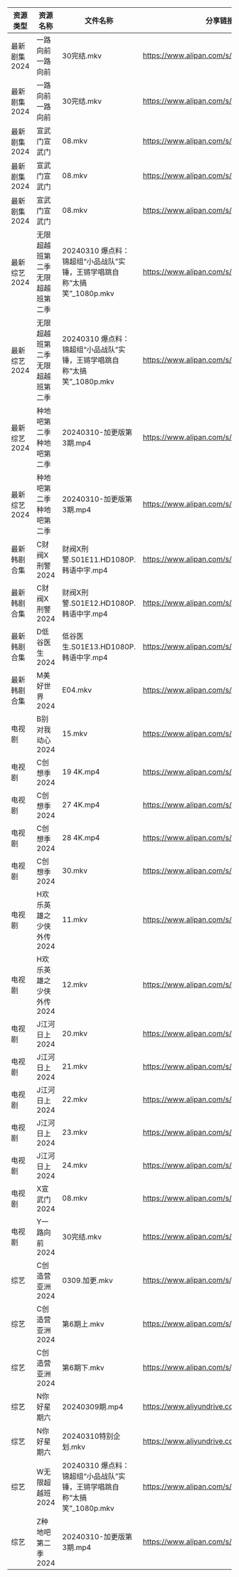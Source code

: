 | 资源类型     | 资源名称             | 文件名称                                            | 分享链接                                      | 更新时间                |
| -------- | ---------------- | ----------------------------------------------- | ----------------------------------------- | ------------------- |
| 最新剧集2024 | 一路向前一路向前         | 30完结.mkv                                        | https://www.alipan.com/s/2GRb4n8KDoA      | 2024-03-10 00:06:55 |
| 最新剧集2024 | 一路向前一路向前         | 30完结.mkv                                        | https://www.alipan.com/s/2GRb4n8KDoA      | 2024-03-10 00:07:03 |
| 最新剧集2024 | 宣武门宣武门           | 08.mkv                                          | https://www.alipan.com/s/cHgMm91UCwf      | 2024-03-10 00:06:58 |
| 最新剧集2024 | 宣武门宣武门           | 08.mkv                                          | https://www.alipan.com/s/cHgMm91UCwf      | 2024-03-10 00:07:09 |
| 最新剧集2024 | 宣武门宣武门           | 08.mkv                                          | https://www.alipan.com/s/cHgMm91UCwf      | 2024-03-10 00:07:31 |
| 最新综艺2024 | 无限超越班第二季无限超越班第二季 | 20240310 爆点料：锦超组“小品战队”实锤，王锵学唱跳自称“太搞笑”_1080p.mkv | https://www.alipan.com/s/rdyQPmhxLPE      | 2024-03-10 14:07:37 |
| 最新综艺2024 | 无限超越班第二季无限超越班第二季 | 20240310 爆点料：锦超组“小品战队”实锤，王锵学唱跳自称“太搞笑”_1080p.mkv | https://www.alipan.com/s/rdyQPmhxLPE      | 2024-03-10 14:07:56 |
| 最新综艺2024 | 种地吧第二季种地吧第二季     | 20240310-加更版第3期.mp4                             | https://www.alipan.com/s/LbH2fca7EL3      | 2024-03-10 14:07:39 |
| 最新综艺2024 | 种地吧第二季种地吧第二季     | 20240310-加更版第3期.mp4                             | https://www.alipan.com/s/LbH2fca7EL3      | 2024-03-10 14:07:58 |
| 最新韩剧合集   | C财阀X刑警2024       | 财阀X刑警.S01E11.HD1080P.韩语中字.mp4                   | https://www.alipan.com/s/RXRu5So38tj      | 2024-03-10 00:05:10 |
| 最新韩剧合集   | C财阀X刑警2024       | 财阀X刑警.S01E12.HD1080P.韩语中字.mp4                   | https://www.alipan.com/s/RXRu5So38tj      | 2024-03-10 00:05:09 |
| 最新韩剧合集   | D低谷医生2024        | 低谷医生.S01E13.HD1080P.韩语中字.mp4                    | https://www.alipan.com/s/VXUuSyaMXvu      | 2024-03-10 14:05:09 |
| 最新韩剧合集   | M美好世界2024        | E04.mkv                                         | https://www.alipan.com/s/3hVi9iw3g6N      | 2024-03-10 00:05:28 |
| 电视剧      | B别对我动心2024       | 15.mkv                                          | https://www.alipan.com/s/bRXjhAV23Jh      | 2024-03-10 15:54:06 |
| 电视剧      | C创想季2024         | 19 4K.mp4                                       | https://www.alipan.com/s/G4Yw7gjKeyR      | 2024-03-10 00:05:07 |
| 电视剧      | C创想季2024         | 27 4K.mp4                                       | https://www.alipan.com/s/G4Yw7gjKeyR      | 2024-03-10 00:05:07 |
| 电视剧      | C创想季2024         | 28 4K.mp4                                       | https://www.alipan.com/s/G4Yw7gjKeyR      | 2024-03-10 00:05:07 |
| 电视剧      | C创想季2024         | 30.mkv                                          | https://www.alipan.com/s/G4Yw7gjKeyR      | 2024-03-10 00:05:06 |
| 电视剧      | H欢乐英雄之少侠外传2024   | 11.mkv                                          | https://www.alipan.com/s/p6yW65rujUt      | 2024-03-10 15:54:27 |
| 电视剧      | H欢乐英雄之少侠外传2024   | 12.mkv                                          | https://www.alipan.com/s/p6yW65rujUt      | 2024-03-10 15:54:26 |
| 电视剧      | J江河日上2024        | 20.mkv                                          | https://www.alipan.com/s/RuoQo1f6imw      | 2024-03-10 15:54:31 |
| 电视剧      | J江河日上2024        | 21.mkv                                          | https://www.alipan.com/s/RuoQo1f6imw      | 2024-03-10 15:54:31 |
| 电视剧      | J江河日上2024        | 22.mkv                                          | https://www.alipan.com/s/RuoQo1f6imw      | 2024-03-10 15:54:31 |
| 电视剧      | J江河日上2024        | 23.mkv                                          | https://www.alipan.com/s/RuoQo1f6imw      | 2024-03-10 15:54:30 |
| 电视剧      | J江河日上2024        | 24.mkv                                          | https://www.alipan.com/s/RuoQo1f6imw      | 2024-03-10 15:54:30 |
| 电视剧      | X宣武门2024         | 08.mkv                                          | https://www.alipan.com/s/EPjGZid2XD5      | 2024-03-10 00:05:39 |
| 电视剧      | Y一路向前2024        | 30完结.mkv                                        | https://www.alipan.com/s/r76jFb115TC      | 2024-03-10 00:05:44 |
| 综艺       | C创造营亚洲2024       | 0309.加更.mkv                                     | https://www.alipan.com/s/jpjD5zFeV3H      | 2024-03-10 14:06:08 |
| 综艺       | C创造营亚洲2024       | 第6期上.mkv                                        | https://www.alipan.com/s/jpjD5zFeV3H      | 2024-03-10 14:06:08 |
| 综艺       | C创造营亚洲2024       | 第6期下.mkv                                        | https://www.alipan.com/s/jpjD5zFeV3H      | 2024-03-10 14:06:07 |
| 综艺       | N你好星期六           | 20240309期.mp4                                   | https://www.aliyundrive.com/s/QGPr3eRo3pE | 2024-03-10 00:06:27 |
| 综艺       | N你好星期六           | 20240310特别企划.mkv                                | https://www.aliyundrive.com/s/QGPr3eRo3pE | 2024-03-10 14:06:37 |
| 综艺       | W无限超越班2024       | 20240310 爆点料：锦超组“小品战队”实锤，王锵学唱跳自称“太搞笑”_1080p.mkv | https://www.alipan.com/s/Wwex7BWuJFP      | 2024-03-10 14:06:59 |
| 综艺       | Z种地吧第二季2024      | 20240310-加更版第3期.mp4                             | https://www.alipan.com/s/1DyAWe9bo96      | 2024-03-10 14:07:10 |
